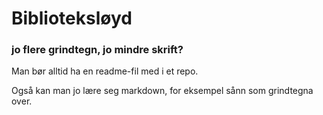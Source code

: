 # Biblioteksløyd

### jo flere grindtegn, jo mindre skrift?

Man bør alltid ha en readme-fil med i et repo.

Også kan man jo lære seg markdown, for eksempel sånn som grindtegna over. 

